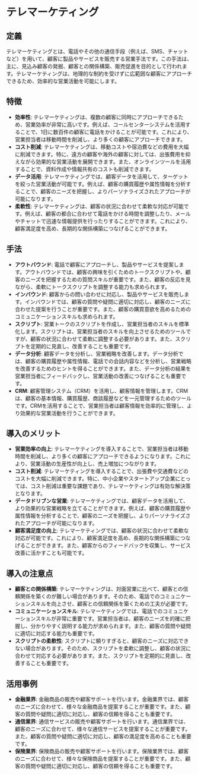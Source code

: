 # テレマーケティング

## 定義
テレマーケティングとは、電話やその他の通信手段（例えば、SMS、チャットなど）を用いて、顧客に製品やサービスを販売する営業手法です。この手法は、主に、見込み顧客の発掘、顧客との関係構築、販売促進を目的として行われます。テレマーケティングは、地理的な制約を受けずに広範囲な顧客にアプローチできるため、効率的な営業活動を可能にします。

## 特徴
- **効率性**: テレマーケティングは、複数の顧客に同時にアプローチできるため、営業効率が非常に高いです。例えば、コールセンターシステムを活用することで、1日に数百件の顧客に電話をかけることが可能です。これにより、営業担当者は移動時間を削減し、より多くの顧客にアプローチできます。
- **コスト削減**: テレマーケティングは、移動コストや宿泊費などの費用を大幅に削減できます。特に、遠方の顧客や海外の顧客に対しては、出張費用を抑えながら効果的な営業活動を展開できます。また、オンラインツールを活用することで、資料作成や情報共有のコストも削減できます。
- **データ活用**: テレマーケティングでは、顧客データを活用して、ターゲットを絞った営業活動が可能です。例えば、顧客の購買履歴や属性情報を分析することで、顧客のニーズを把握し、よりパーソナライズされたアプローチが可能になります。
- **柔軟性**: テレマーケティングは、顧客の状況に合わせて柔軟な対応が可能です。例えば、顧客の都合に合わせて電話をかける時間を調整したり、メールやチャットで迅速な情報提供を行ったりすることができます。これにより、顧客満足度を高め、長期的な関係構築につなげることができます。

## 手法
- **アウトバウンド**: 電話で顧客にアプローチし、製品やサービスを提案します。アウトバウンドでは、顧客の興味を引くためのトークスクリプトや、顧客のニーズを把握するための質問スキルが重要です。また、顧客の反応を見ながら、柔軟にトークスクリプトを調整する能力も求められます。
- **インバウンド**: 顧客からの問い合わせに対応し、製品やサービスを販売します。インバウンドでは、顧客の質問や疑問に適切に対応し、顧客のニーズに合わせた提案を行うことが重要です。また、顧客の購買意欲を高めるためのコミュニケーションスキルも求められます。
- **スクリプト**: 営業トークのスクリプトを作成し、営業担当者のスキルを標準化します。スクリプトは、営業担当者のスキルを向上させるためのツールですが、顧客の状況に合わせて柔軟に調整する必要があります。また、スクリプトを定期的に見直し、改善することも重要です。
- **データ分析**: 顧客データを分析し、営業戦略を改善します。データ分析では、顧客の購買履歴や属性情報、電話での会話内容などを分析し、営業戦略を改善するためのヒントを得ることができます。また、データ分析の結果を営業担当者にフィードバックし、営業活動の改善につなげることも重要です。
- **CRM**: 顧客管理システム（CRM）を活用し、顧客情報を管理します。CRMは、顧客の基本情報、購買履歴、商談履歴などを一元管理するためのツールです。CRMを活用することで、営業担当者は顧客情報を効率的に管理し、より効果的な営業活動を行うことができます。

## 導入のメリット
- **営業効率の向上**: テレマーケティングを導入することで、営業担当者は移動時間を削減し、より多くの顧客にアプローチできるようになります。これにより、営業活動の生産性が向上し、売上増加につながります。
- **コスト削減**: テレマーケティングを導入することで、出張費や交通費などのコストを大幅に削減できます。特に、中小企業やスタートアップ企業にとっては、コスト削減は重要な課題であり、テレマーケティングは有効な解決策となります。
- **データドリブンな営業**: テレマーケティングでは、顧客データを活用して、より効果的な営業戦略を立てることができます。例えば、顧客の購買履歴や属性情報を分析することで、顧客のニーズを把握し、よりパーソナライズされたアプローチが可能になります。
- **顧客満足度の向上**: テレマーケティングでは、顧客の状況に合わせて柔軟な対応が可能です。これにより、顧客満足度を高め、長期的な関係構築につなげることができます。また、顧客からのフィードバックを収集し、サービス改善に活かすことも可能です。

## 導入の注意点
- **顧客との関係構築**: テレマーケティングは、対面営業に比べて、顧客との信頼関係を築くのが難しい場合があります。そのため、電話でのコミュニケーションスキルを向上させ、顧客との信頼関係を築くための工夫が必要です。
- **コミュニケーションスキル**: テレマーケティングでは、電話でのコミュニケーションスキルが非常に重要です。営業担当者は、顧客のニーズを的確に把握し、分かりやすく説明する能力が求められます。また、顧客の質問や疑問に適切に対応する能力も重要です。
- **スクリプトの柔軟性**: スクリプトに頼りすぎると、顧客のニーズに対応できない場合があります。そのため、スクリプトを柔軟に調整し、顧客の状況に合わせて対応する必要があります。また、スクリプトを定期的に見直し、改善することも重要です。

## 活用事例
- **金融業界**: 金融商品の販売や顧客サポートを行います。金融業界では、顧客のニーズに合わせて、様々な金融商品を提案することが重要です。また、顧客の質問や疑問に適切に対応し、顧客の信頼を得ることも重要です。
- **通信業界**: 通信サービスの販売や顧客サポートを行います。通信業界では、顧客のニーズに合わせて、様々な通信サービスを提案することが重要です。また、顧客の質問や疑問に適切に対応し、顧客の満足度を高めることも重要です。
- **保険業界**: 保険商品の販売や顧客サポートを行います。保険業界では、顧客のニーズに合わせて、様々な保険商品を提案することが重要です。また、顧客の質問や疑問に適切に対応し、顧客の信頼を得ることも重要です。